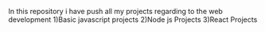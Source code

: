 In this repository i have push all my projects regarding to the web development 
1)Basic javascript projects
2)Node js Projects
3)React Projects
